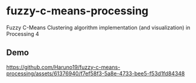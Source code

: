 # fuzzy-c-means-processing
Fuzzy C-Means Clustering algorithm implementation (and visualization) in Processing 4 

## Demo
https://github.com/Haruno19/fuzzy-c-means-processing/assets/61376940/f7ef58f3-5a8e-4733-bee5-f53d1fd84348

